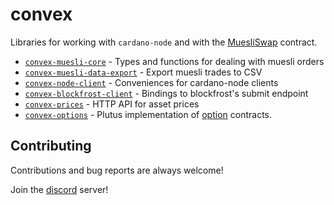 # convex

Libraries for working with `cardano-node` and with the [MuesliSwap](https://github.com/MuesliSwapTeam/muesliswap-cardano-contracts) contract.

* [`convex-muesli-core`](lib/convex-muesli-core/README.md) - Types and functions for dealing with muesli orders
* [`convex-muesli-data-export`](lib/convex-muesli-data-export/README.md) - Export muesli trades to CSV
* [`convex-node-client`](lib/convex-node-client/README.md) - Conveniences for cardano-node clients
* [`convex-blockfrost-client`](lib/convex-blockfrost-client/README.md) - Bindings to blockfrost's submit endpoint
* [`convex-prices`](lib/convex-prices/README.md) - HTTP API for asset prices
* [`convex-options`](lib/convex-options/README.md) - Plutus implementation of [option](https://en.wikipedia.org/wiki/Option_(finance)) contracts.

## Contributing

Contributions and bug reports are always welcome!

Join the [discord](https://discord.gg/bcrREvUdns) server!
